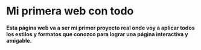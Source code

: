 <h1> Mi primera web con <strong>todo</srtong> </h1>

Esta página web va a ser mi primer proyecto real onde voy a aplicar todos los estilos y formatos que conozco para lograr una página interactiva y amigable.

